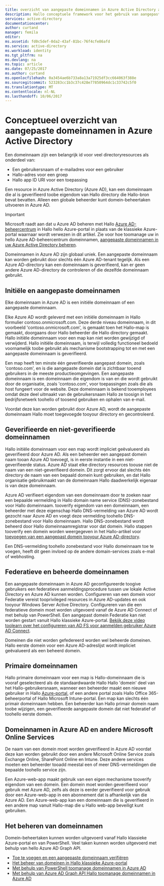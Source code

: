 ```yaml
---
title: overzicht van aangepaste domeinnamen in Azure Active Directory aaaConceptual | Microsoft Docs
description: Hallo conceptuele framework voor het gebruik van aangepaste domeinnamen in Azure Active directory, inclusief federation voor eenmalige aanmelding wordt uitgelegd
services: active-directory
documentationcenter: 
author: curtand
manager: femila
editor: 
ms.assetid: fd0c5def-0da2-43af-81bc-76f4cfe86afd
ms.service: active-directory
ms.workload: identity
ms.tgt_pltfrm: na
ms.devlang: na
ms.topic: article
ms.date: 07/25/2017
ms.author: curtand
ms.openlocfilehash: 0a3454ae6b733a8a13a71925df3cc664063f388e
ms.sourcegitcommit: 523283cc1b3c37c428e77850964dc1c33742c5f0
ms.translationtype: MT
ms.contentlocale: nl-NL
ms.lasthandoff: 10/06/2017
---
```

# <a name="conceptual-overview-of-custom-domain-names-in-azure-active-directory"></a>Conceptueel overzicht van aangepaste domeinnamen in Azure Active Directory
Een domeinnaam zijn een belangrijk id voor veel directoryresources als onderdeel van:

* Een gebruikersnaam of e-mailadres voor een gebruiker
* Hallo-adres voor een groep
* Hallo app ID URI voor een toepassing

Een resource in Azure Active Directory (Azure AD), kan een domeinnaam die al is geverifieerd toobe eigendom van Hallo directory die Hallo-bron bevat bevatten. Alleen een globale beheerder kunt domein-beheertaken uitvoeren in Azure AD.

> [!IMPORTANT]
> Microsoft raadt aan dat u Azure AD beheren met Hallo [Azure AD-beheercentrum](https://aad.portal.azure.com) in Hallo hello Azure-portal in plaats van de klassieke Azure-portal waarnaar wordt verwezen in dit artikel. Zie voor hoe toomanage uw in hello Azure AD-beheercentrum domeinnamen, [aangepaste domeinnamen in uw Azure Active Directory beheren](active-directory-domains-manage-azure-portal.md).

Domeinnamen in Azure AD zijn globaal uniek. Een aangepaste domeinnaam kan worden gebruikt door slechts één Azure AD-tenant tegelijk. Als een Azure AD-directory kan een domeinnaam is geverifieerd, kan er geen andere Azure AD-directory de controleren of die dezelfde domeinnaam gebruikt.

## <a name="initial-and-custom-domain-names"></a>Initiële en aangepaste domeinnamen
Elke domeinnaam in Azure AD is een initiële domeinnaam of een aangepaste domeinnaam.

Elke Azure AD wordt geleverd met een initiële domeinnaam in Hallo formulier contoso.onmicrosoft.com. Deze derde niveau domeinnaam, in dit voorbeeld 'contoso.onmicrosoft.com', is gemaakt toen het Hallo-map is gemaakt, doorgaans door Hallo beheerder die Hallo directory gemaakt. Hallo initiële domeinnaam voor een map kan niet worden gewijzigd of verwijderd. Hallo initiële domeinnaam, is terwijl volledig functioneel bedoeld voornamelijk toobe gebruikt als mechanisme bootstrapping tot en met een aangepaste domeinnaam is geverifieerd.

Een map heeft ten minste één geverifieerde aangepast domein, zoals 'contoso.com', en is die aangepaste domein dat is zichtbaar tooend gebruikers in de meeste productieomgevingen. Een aangepaste domeinnaam is een domeinnaam die eigendom is van en die wordt gebruikt door de organisatie, zoals 'contoso.com', voor toepassingen zoals die als host fungeert voor de website. Deze domeinnaam is bekend tooemployees omdat deze deel uitmaakt van de gebruikersnaam Hallo ze toosign in het bedrijfsnetwerk toohello of toosend gebruiken en ophalen van e-mail.

Voordat deze kan worden gebruikt door Azure AD, wordt de aangepaste domeinnaam Hallo moet toegevoegde tooyour directory en gecontroleerd.

## <a name="verified-and-unverified-domain-names"></a>Geverifieerde en niet-geverifieerde domeinnamen
Hallo initiële domeinnaam voor een map wordt impliciet geëvalueerd als geverifieerd door Azure AD. Als een beheerder een aangepast domein naam tooan Azure AD toevoegt, is in eerste instantie in een niet-geverifieerde status. Azure AD staat elke directory resources toouse niet de naam van een niet-geverifieerd domein. Dit zorgt ervoor dat slechts één directory de naam van een bepaald domein kunt gebruiken, en dat Hallo organisatie gebruikmaakt van de domeinnaam Hallo daadwerkelijk eigenaar is van deze domeinnaam.

Azure AD verifieert eigendom van een domeinnaam door te zoeken naar een bepaalde vermelding in Hallo domain name service (DNS)-zonebestand voor Hallo domeinnaam. tooverify eigendom van een domeinnaam, een beheerder met deze eigenschap Hallo DNS-vermelding van Azure AD wordt gezocht naar Azure AD en voegt deze vermelding toohello DNS-zonebestand voor Hallo domeinnaam. Hallo DNS-zonebestand wordt beheerd door Hallo domeinnaamregistrar voor dat domein. Hallo stappen tooverify een domein worden weergegeven in het Hallo-artikel voor [toevoegen van een aangepast domein tooyour Azure AD-directory](active-directory-add-domain.md).

Een DNS-vermelding toohello zonebestand voor Hallo domeinnaam toe te voegen, heeft dit geen invloed op de andere domain-services zoals e-mail of webhosting.

## <a name="federated-and-managed-domain-names"></a>Federatieve en beheerde domeinnamen
Een aangepaste domeinnaam in Azure AD geconfigureerde toogive gebruikers een federatieve aanmeldingsprocedure tussen uw lokale Active Directory en Azure AD kunnen worden. Configureren van een domein voor Federatie vereist tooprivileged resources in Azure AD-updates en ook tooyour Windows Server Active Directory. Configureren van die een federatieve domein moet worden uitgevoerd vanaf de Azure AD Connect of met behulp van PowerShell. Een aangepast domein Federatie kan niet worden gestart vanuit Hallo klassieke Azure-portal. [Bekijk deze video toolearn over het configureren van AD FS voor aanmelden gebruiker Azure AD Connect](http://channel9.msdn.com/Series/Azure-Active-Directory-Videos-Demos/Configuring-AD-FS-for-user-sign-in-with-Azure-AD-Connect).

Domeinen die niet worden gefedereerd worden wel beheerde domeinen. Hallo eerste domein voor een Azure AD-adreslijst wordt impliciet geëvalueerd als een beheerd domein.

## <a name="primary-domain-names"></a>Primaire domeinnamen
Hallo primaire domeinnaam voor een map is Hallo-domeinnaam die is vooraf geselecteerd als de standaardwaarde Hallo Hallo 'domein' deel van het Hallo-gebruikersnaam, wanneer een beheerder maakt een nieuwe gebruiker in Hallo [Azure-portal](https://portal.azure.com/), of een andere portal zoals Hallo Office 365-beheerportal of Hallo Microsoft Intune-portal. Een map kan slechts één primair domeinnaam hebben. Een beheerder kan Hallo primair domein naam toobe wijzigen, een geverifieerde aangepaste domein dat niet federatief of toohello eerste domein.

## <a name="domain-names-in-azure-ad-and-other-microsoft-online-services"></a>Domeinnamen in Azure AD en andere Microsoft Online Services
De naam van een domein moet worden geverifieerd in Azure AD voordat deze kan worden gebruikt door een andere Microsoft Online Service zoals Exchange Online, SharePoint Online en Intune. Deze andere services moeten een beheerder tooadd meestal een of meer DNS-vermeldingen die bepaalde toohello service zijn.

Een Azure-web-app maakt gebruik van een eigen mechanisme tooverify eigendom van een domein. Een domein moet worden geverifieerd voor gebruik met Azure AD, zelfs als deze is eerder geverifieerd voor gebruik door een Azure-web-app in een abonnement dat is afhankelijk van die Azure AD. Een Azure-web-app kan een domeinnaam die is geverifieerd in een andere map vanuit Hallo-map die u Hallo web-app beveiligt kunt gebruiken.

## <a name="managing-domain-names"></a>Het beheren van domeinnamen
Domein-beheertaken kunnen worden uitgevoerd vanaf Hallo klassieke Azure-portal en van PowerShell. Veel taken kunnen worden uitgevoerd met behulp van hello Azure AD Graph API.

* [Toe te voegen en een aangepaste domeinnaam verifiëren](active-directory-add-domain.md)
* [Het beheer van domeinen in Hallo klassieke Azure-portal](active-directory-add-manage-domain-names.md)
* [Met behulp van PowerShell toomanage domeinnamen in Azure AD](https://msdn.microsoft.com/library/azure/e1ef403f-3347-4409-8f46-d72dafa116e0#BKMK_ManageDomains)
* [Met behulp van Azure AD Graph API Hallo toomanage domeinnamen in Azure AD](https://msdn.microsoft.com/Library/Azure/Ad/Graph/api/domains-operations)


